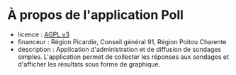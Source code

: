 # À propos de l'application Poll

* licence : [AGPL v3](http://www.gnu.org/licenses/agpl.txt)
* financeur : Région Picardie, Conseil général  91, Région Poitou Charente
* description : Application d'administration et de diffusion de sondages simples. L'application permet de collecter les réponses aux sondages et d'afficher les résultats sous forme de graphique.


